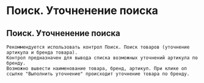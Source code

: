 ﻿---
description: 2.4.7
---
# Поиск. Уточненение поиска
## Поиск. Уточненение поиска
	Рекоммендуется использовать контрол Поиск. Поиск товаров (уточнение артикула и бренда товара).
	Контрол предназначен для вывода списка возможных уточнений артикула по бренду.
	Возможно вывести наименование товара, бренд, артикул. При клике оп ссылке "Выполнить уточнение" происходит уточнение товара по бренду. 

